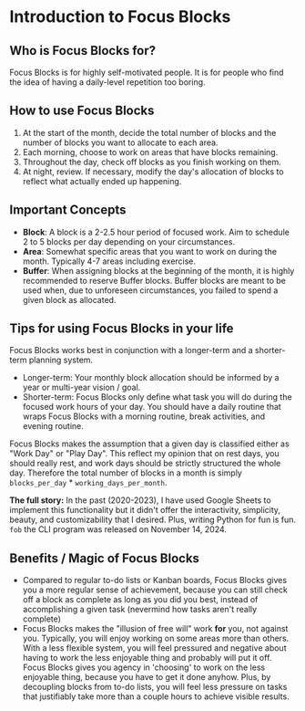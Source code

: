 # Introduction to Focus Blocks

## Who is Focus Blocks for?

Focus Blocks is for highly self-motivated people. It is for people who find the idea of having a daily-level repetition too boring.

## How to use Focus Blocks

1. At the start of the month, decide the total number of blocks and the number of blocks you want to allocate to each area.
2. Each morning, choose to work on areas that have blocks remaining.
3. Throughout the day, check off blocks as you finish working on them.
4. At night, review. If necessary, modify the day's allocation of blocks to reflect what actually ended up happening.

## Important Concepts

+ **Block**: A block is a 2-2.5 hour period of focused work. Aim to schedule 2 to 5 blocks per day depending on your circumstances.
+ **Area**: Somewhat specific areas that you want to work on during the month. Typically 4-7 areas including exercise.
+ **Buffer**: When assigning blocks at the beginning of the month, it is highly recommended to reserve Buffer blocks. Buffer blocks are meant to be used when, due to unforeseen circumstances, you failed to spend a given block as allocated.

## Tips for using Focus Blocks in your life

Focus Blocks works best in conjunction with a longer-term and a shorter-term planning system.
+ Longer-term: Your monthly block allocation should be informed by a year or multi-year vision / goal.
+ Shorter-term: Focus Blocks only define what task you will do during the focused work hours of your day. You should have a daily routine that wraps Focus Blocks with a morning routine, break activities, and evening routine.

Focus Blocks makes the assumption that a given day is classified either as "Work Day" or "Play Day". This reflect my opinion that on rest days, you should really rest, and work days should be strictly structured the whole day. Therefore the total number of blocks in a month is simply `blocks_per_day` * `working_days_per_month`.

**The full story:** In the past (2020-2023), I have used Google Sheets to implement this functionality but it didn't offer the interactivity, simplicity, beauty, and customizability that I desired. Plus, writing Python for fun is fun. `fob` the CLI program was released on November 14, 2024.

## Benefits / Magic of Focus Blocks

+ Compared to regular to-do lists or Kanban boards, Focus Blocks gives you a more regular sense of achievement, because you can still check off a block as complete as long as you did you best, instead of accomplishing a given task (nevermind how tasks aren't really complete)
+ Focus Blocks makes the "illusion of free will" work **for** you, not against you. Typically, you will enjoy working on some areas more than others. With a less flexible system, you will feel pressured and negative about having to work the less enjoyable thing and probably will put it off. Focus Blocks gives you agency in 'choosing' to work on the less enjoyable thing, because you have to get it done anyhow. Plus, by decoupling blocks from to-do lists, you will feel less pressure on tasks that justifiably take more than a couple hours to achieve visible results.
